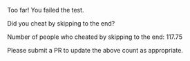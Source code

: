 Too far! You failed the test. 
 
Did you cheat by skipping to the end? 

Number of people who cheated by skipping to the end: 117.75

Please submit a PR to update the above count as appropriate. 
 
